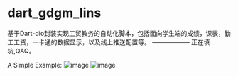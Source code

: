 # dart_gdgm_lins
基于Dart-dio封装实现工贸教务的自动化脚本，包括面向学生端的成绩，课表，勤工工资，一卡通的数据显示，以及线上推送配置等。
—————— 正在填坑,QAQ。

A Simple Example:
![image](https://cdn.jsdelivr.net/gh/luckinkhin/dart-gdgm-lins/cap-kbts.PNG)
![image](https://cdn.jsdelivr.net/gh/luckinkhin/dart-gdgm-lins/cap-xskb.PNG)
